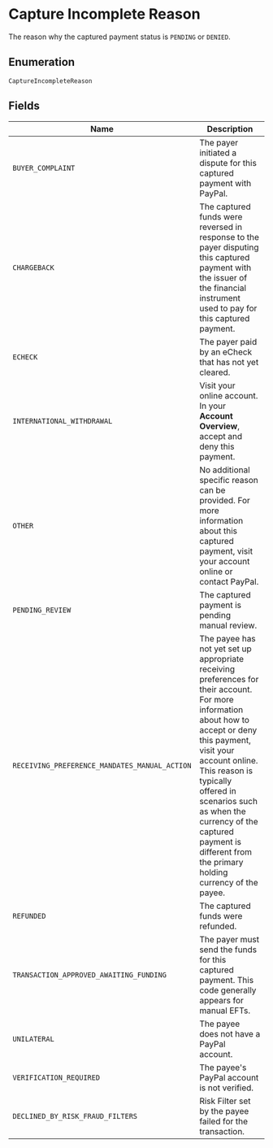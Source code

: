 
# Capture Incomplete Reason

The reason why the captured payment status is `PENDING` or `DENIED`.

## Enumeration

`CaptureIncompleteReason`

## Fields

| Name | Description |
|  --- | --- |
| `BUYER_COMPLAINT` | The payer initiated a dispute for this captured payment with PayPal. |
| `CHARGEBACK` | The captured funds were reversed in response to the payer disputing this captured payment with the issuer of the financial instrument used to pay for this captured payment. |
| `ECHECK` | The payer paid by an eCheck that has not yet cleared. |
| `INTERNATIONAL_WITHDRAWAL` | Visit your online account. In your **Account Overview**, accept and deny this payment. |
| `OTHER` | No additional specific reason can be provided. For more information about this captured payment, visit your account online or contact PayPal. |
| `PENDING_REVIEW` | The captured payment is pending manual review. |
| `RECEIVING_PREFERENCE_MANDATES_MANUAL_ACTION` | The payee has not yet set up appropriate receiving preferences for their account. For more information about how to accept or deny this payment, visit your account online. This reason is typically offered in scenarios such as when the currency of the captured payment is different from the primary holding currency of the payee. |
| `REFUNDED` | The captured funds were refunded. |
| `TRANSACTION_APPROVED_AWAITING_FUNDING` | The payer must send the funds for this captured payment. This code generally appears for manual EFTs. |
| `UNILATERAL` | The payee does not have a PayPal account. |
| `VERIFICATION_REQUIRED` | The payee's PayPal account is not verified. |
| `DECLINED_BY_RISK_FRAUD_FILTERS` | Risk Filter set by the payee failed for the transaction. |

